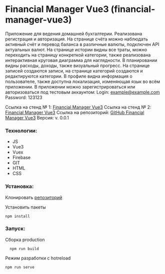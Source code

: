 # Financial Manager Vue3 (financial-manager-vue3)

Приложение для ведения домашней бухгалтерии. Реализована регистрация и авторизация. На странице счёта можно наблюдать активный счёт и перевод баланса в различные валюты, подключен API актуальных валют. На странице истории видны все траты, можно переходить на страницу конкреткой категории, также реализована интерактивная круговая диаграмма для наглядности. В планировании видны расходы, доходы, также визуальный прогресс. На странице записей создаются записи, на странице категорий создаются и редактируются категории. В профиле видна информация о пользователе, также доступна локализация, изменяющая язык во всём приложении.
В приложении можно зарегистрироваться или авторизоваться под тестовым аккаунтом:
Login: example@example.com
Password: 123123

Ссылка на стенд № 1: [Financial Manager Vue3](https://vue-manager-crm.web.app/ "Домашняя бухгалтерия")
Ссылка на стенд № 2: [Financial Manager Vue3](https://vue-manager-crm.firebaseapp.com/ "Домашняя бухгалтерия")
Ссылка на репозиторий: [GitHub Financial Manager Vue3](https://ininferno.github.io/financial-manager-vue3/ "financial-manager-vue3")
Версия: v. 0.0.1

### Технологии: 
- JS
- Vue3
- Vuex
- Firebase
- GIT
- HTML
- CSS

### Установка:

Клонировать [репозиторий](https://github.com/InInferno/financial-manager-vue3)

Установить пакеты

    npm install

### Запуск:

Сборка production

      npm run build
      
Режим разработки с hotreload

    npm run serve
